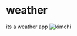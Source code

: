 # weather
its a weather app
![kimchi](https://github.com/issackwon/weather/assets/82852077/6a508166-2a19-4b63-aa49-cdd73604f7d9)
